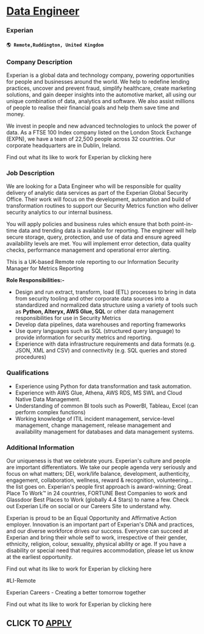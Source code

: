# [Data Engineer](https://www.remotewlb.com/apply/data-engineer-114239)  
### Experian  
#### `🌎 Remote,Ruddington, United Kingdom`  

### **Company Description**

Experian is a global data and technology company, powering opportunities for people and businesses around the world. We help to redefine lending practices, uncover and prevent fraud, simplify healthcare, create marketing solutions, and gain deeper insights into the automotive market, all using our unique combination of data, analytics and software. We also assist millions of people to realise their financial goals and help them save time and money.

We invest in people and new advanced technologies to unlock the power of data. As a FTSE 100 Index company listed on the London Stock Exchange (EXPN), we have a team of 22,500 people across 32 countries. Our corporate headquarters are in Dublin, Ireland.

Find out what its like to work for Experian by clicking here

###  **Job Description**

We are looking for a Data Engineer who will be responsible for quality delivery of analytic data services as part of the Experian Global Security Office. Their work will focus on the development, automation and build of transformation routines to support our Security Metrics function who deliver security analytics to our internal business.

You will apply policies and business rules which ensure that both point-in-time data and trending data is available for reporting. The engineer will help secure storage, query, protection, and use of data and ensure agreed availability levels are met. You will implement error detection, data quality checks, performance management and operational error alerting.

This is a UK-based Remote role reporting to our Information Security Manager for Metrics Reporting

 **Role Responsibilities:-**

  * Design and run extract, transform, load (ETL) processes to bring in data from security tooling and other corporate data sources into a standardized and normalized data structure using a variety of tools such as **Python, Alteryx, AWS Glue, SQL** or other data management responsibilities for use in Security Metrics
  * Develop data pipelines, data warehouses and reporting frameworks
  * Use query languages such as SQL (structured query language) to provide information for security metrics and reporting.
  * Experience with data infrastructure requirements and data formats (e.g. JSON, XML and CSV) and connectivity (e.g. SQL queries and stored procedures)

###  **Qualifications**

  * Experience using Python for data transformation and task automation.
  * Experience with AWS Glue, Athena, AWS RDS, MS SWL and Cloud Native Data Management.
  * Understanding of common BI tools such as PowerBI, Tableau, Excel (can perform complex functions)
  * Working knowledge of ITIL incident management, service-level management, change management, release management and availability management for databases and data management systems.

###  **Additional Information**

Our uniqueness is that we celebrate yours. Experian's culture and people are important differentiators. We take our people agenda very seriously and focus on what matters; DEI, work/life balance, development, authenticity, engagement, collaboration, wellness, reward & recognition, volunteering... the list goes on. Experian's people first approach is award-winning; Great Place To Work™ in 24 countries, FORTUNE Best Companies to work and Glassdoor Best Places to Work (globally 4.4 Stars) to name a few. Check out Experian Life on social or our Careers Site to understand why.

Experian is proud to be an Equal Opportunity and Affirmative Action employer. Innovation is an important part of Experian's DNA and practices, and our diverse workforce drives our success. Everyone can succeed at Experian and bring their whole self to work, irrespective of their gender, ethnicity, religion, colour, sexuality, physical ability or age. If you have a disability or special need that requires accommodation, please let us know at the earliest opportunity.

Find out what its like to work for Experian by clicking here

#LI-Remote

Experian Careers - Creating a better tomorrow together

Find out what its like to work for Experian by clicking here

  
## CLICK TO [APPLY](https://www.remotewlb.com/apply/data-engineer-114239)

